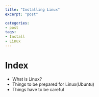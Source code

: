 ```yaml
---
title: "Installing Linux"
excerpt: "post"

categories:
- post
tags:
- Install
- Linux
---
```


# Index
- What is Linux?
- Things to be prepared for Linux(Ubuntu)
- Things have to be careful

### 